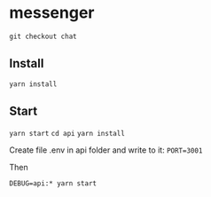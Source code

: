 # messenger

`git checkout chat`

## Install

`yarn install`

## Start

`yarn start`
`cd api`
`yarn install`

Create file .env in api folder and write to it:
`PORT=3001`

Then

`DEBUG=api:* yarn start`
